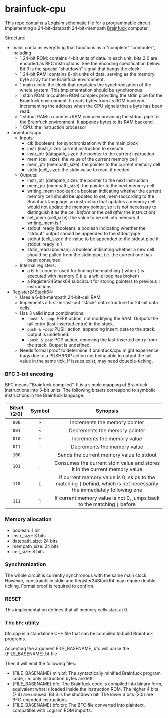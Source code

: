 # brainfuck-cpu
This repo contains a Logisim schematic file for a programmable circuit implementing a 24-bit-datapath 24-bit-mempath [Brainfuck](https://en.wikipedia.org/wiki/Brainfuck) computer.

Structure:
* main: contains everything that functions as a "complete" "computer", including:
  * 1 24-bit ROM: contains 4-bit units of data. In each unit, bits 2:0 are encoded as BFC instructions. See the encoding specification below. Bit 3 is the special "shutdown" signal that hangs the clock.
  * 1 24-bit RAM: contains 8-bit units of data, serving as the memory byte array for the Brainfuck environment.
  * 1 main clock: the clock that regulates the synchronization of the whole system. This implementation should be synchronous
  * 1 stdin ROM: a counter+ROM complex providing the stdin pipe for the Brainfuck environment. It reads bytes from its ROM backend, incrementing the address when the CPU signals that a byte has been read.
  * 1 stdout RAM: a counter+RAM complex providing the stdout pipe for the Brainfuck environment. It appends bytes to its RAM backend.
  * 1 CPU: the instruction processor
* brainfuck/cpu:
  * Inputs:
    * clk (boolean): for synchronization with the main clock
    * instr (instr\_size): current instruction to execute
    * instr\_ptr (datapath\_size): the pointer to the current instruction
    * mem (cell\_size): the value of the current memory cell
    * mem\_ptr (mempath\_size): the pointer to the current memory cell
    * stdin (cell\_size): the stdin value to read, if needed
  * Outputs:
    * instr\_ptr (datapath\_size): the pointer to the next instruction
    * mem\_ptr (mempath\_size): the pointer to the next memory cell
    * writing\_mem (boolean): a boolean indicating whether the current memory cell should be updated to set\_mem (according to the Brainfuck language, an instruction that updates a memory cell would not update the memory pointer, so it is not necessary to distinguish it as the cell _before_ or the cell _after_ the instruction)
    * set\_mem (cell\_size): the value to be set into memory if writing\_mem is 1
    * stdout\_ready (boolean): a boolean indicating whether the "stdout" output should be appended to the stdout pipe
    * stdout (cell\_size): the value to be appended to the stdout pipe if stdout\_ready is 1
    * stdin\_read (boolean): a boolean indicating whether a new cell should be pulled from the stdin pipe, i.e. the current one has been consumed
  * Internal registers:
    * a 6-bit counter used for finding the matching `]` when `[` is executed with memory 0 (i.e. a while loop has broken)
    * a Register24Stack64 subcircuit for storing pointers to previous `[` instructions.
* Register24Stack64:
  * Uses a 6-bit-mempath 24-bit-cell RAM
  * Implements a first-in-last-out "stack" data structure for 24-bit data cells
  * Has 3 valid input combinations:
    * `~push & ~pop`: PEEK action, not modifying the RAM. Outputs the tail entry (last-inserted entry) in the stack.
    * `push & ~pop`: PUSH action, appending insert\_data to the stack. Output is undefined.
    * `~push & pop`: POP action, removing the last-inserted entry from the stack. Output is undefined.
  * Needs formal proof to determine if brainfuck/cpu might experience bugs due to a PUSH/POP action not being able to output the tail value in the same tick. If issues exist, may need doueble-ticking.

### BFC 3-bit encoding
BFC means "Brainfuck compiled". It is a simple mapping of Brainfuck instructions into 3-bit units.
The following bitsets correspond to symbolic instructions in the Brainfuck language:

| Bitset (2:0) | Symbol | Synopsis |
| :----: | :----: | :----: |
| `000` | `>` | Increments the memory pointer |
| `001` | `<` | Decrements the memory pointer |
| `010` | `+` | Increments the memory value |
| `011` | `-` | Decrements the memory value |
| `100` | `.` | Sends the current memory value to stdout |
| `101` | `,` | Consumes the current stdin value and stores it in the current memory value |
| `110` | `[` | If current memory value is 0, skips to the matching `]` behind, which is not necessarily the immediately following one |
| `111` | `]` | If current memory value is not 0, jumps back to the matching `[` before |

### Memory allocation
* boolean: 1 bit
* instr\_size: 3 bits
* datapath\_size: 24 bits
* mempath\_size: 24 bits
* cell\_size: 8 bits

### Synchronization
The whole circuit is currently synchronous with the same main clock. However, constraints in stdin and Register24Stack64 may require double-ticking. Formal proof is required to confirm.

### RESET
This implementation defines that all memory cells start at 0.

### The `bfc` utility
bfc.cpp is a standalone C++ file that can be compiled to build Brainfuck programs.

Accepting the argument FILE\_BASENAME, bfc will parse the {FILE\_BASENAME}.bf file

Then it will emit the following files:
* {FILE\_BASENAME}.min.bf: The syntactically minified Brainfuck program code, i.e. only instruction bytes are left.
* {FILE\_BASENAME}.bfc: The Brainfuck code is compiled into binary form, equivalent what is loaded inside the instruction ROM. The higher 4 bits (7:4) are unused. Bit 3 is the shutdown bit. The lower 3 bits (2:0) are BFC-encoded instructions.
* {FILE\_BASENAME}.bfc.txt: The BFC file converted into plaintext, compatible with Logisim ROM imports.
